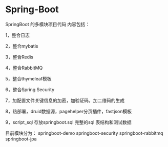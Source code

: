 # Spring-Boot
SpringBoot 的多模块项目代码
内容包括：

1，整合日志

2，整合mybatis

3，整合Redis

4，整合RabbitMQ

5，整合thymeleaf模板

6，整合Spring Security

7，加配置文件关键信息的加密，加验证码，加二维码的生成

8，热部署，druid数据源，pagehelper分页插件，fastjson模板

9，script_sql 存放springboot.sql  完整的sql  表结构和测试数据

目前模块分为：
<module>springboot-demo</module>
<module>springboot-security</module>
<module>springboot-rabbitmq</module>
<module>springboot-jpa</module>
